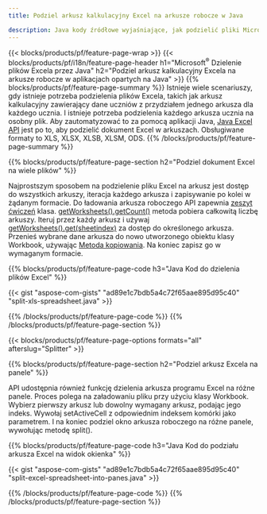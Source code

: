 ```yaml
---
title: Podziel arkusz kalkulacyjny Excel na arkusze robocze w Java

description: Java kody źródłowe wyjaśniające, jak podzielić pliki Microsoft Excel na wiele dokumentów przy użyciu Javabiblioteki Excel
---
```

{{< blocks/products/pf/feature-page-wrap >}}
{{< blocks/products/pf/i18n/feature-page-header h1="Microsoft<sup>&reg;</sup> Dzielenie plików Excela przez Java" h2="Podziel arkusz kalkulacyjny Excela na arkusze robocze w aplikacjach opartych na Java" >}}
{{% blocks/products/pf/feature-page-summary %}}
Istnieje wiele scenariuszy, gdy istnieje potrzeba podzielenia plików Excela, takich jak arkusz kalkulacyjny zawierający dane uczniów z przydziałem jednego arkusza dla każdego ucznia. I istnieje potrzeba podzielenia każdego arkusza ucznia na osobny plik. Aby zautomatyzować to za pomocą aplikacji Java, [Java Excel API](/cells/java/) jest po to, aby podzielić dokument Excel w arkuszach. Obsługiwane formaty to XLS, XLSX, XLSB, XLSM, ODS. 
{{% /blocks/products/pf/feature-page-summary %}}

{{% blocks/products/pf/feature-page-section h2="Podziel dokument Excel na wiele plików" %}}

Najprostszym sposobem na podzielenie pliku Excel na arkusz jest dostęp do wszystkich arkuszy, iteracja każdego arkusza i zapisywanie po kolei w żądanym formacie. Do ładowania arkusza roboczego API zapewnia [zeszyt ćwiczeń](https://reference.aspose.com/cells/java/com.aspose.cells/Workbook) klasa. [getWorksheets().getCount()](https://reference.aspose.com/cells/java/com.aspose.cells/worksheetcollection#Count) metoda pobiera całkowitą liczbę arkuszy. Iteruj przez każdy arkusz i używaj [getWorksheets().get(sheetindex)](https://reference.aspose.com/cells/java/com.aspose.cells/worksheetcollection#get) za dostęp do określonego arkusza. Przenieś wybrane dane arkusza do nowo utworzonego obiektu klasy Workbook, używając [Metoda kopiowania](https://reference.aspose.com/cells/java/com.aspose.cells/workbook#copy(com.aspose.cells.Workbook)). Na koniec zapisz go w wymaganym formacie.

{{% blocks/products/pf/feature-page-code h3="Java Kod do dzielenia plików Excel" %}}

{{< gist "aspose-com-gists" "ad89e1c7bdb5a4c72f65aae895d95c40" "split-xls-spreadsheet.java" >}}

{{% /blocks/products/pf/feature-page-code %}}
{{% /blocks/products/pf/feature-page-section %}}

{{< blocks/products/pf/feature-page-options formats="all" afterslug="Splitter" >}}

{{% blocks/products/pf/feature-page-section h2="Podziel arkusz Excela na panele" %}}

API udostępnia również funkcję dzielenia arkusza programu Excel na różne panele. Proces polega na załadowaniu pliku przy użyciu klasy Workbook. Wybierz pierwszy arkusz lub dowolny wymagany arkusz, podając jego indeks. Wywołaj setActiveCell z odpowiednim indeksem komórki jako parametrem. I na koniec podziel okno arkusza roboczego na różne panele, wywołując metodę split().

{{% blocks/products/pf/feature-page-code h3="Java Kod do podziału arkusza Excel na widok okienka" %}}

{{< gist "aspose-com-gists" "ad89e1c7bdb5a4c72f65aae895d95c40" "split-excel-spreadsheet-into-panes.java" >}}

{{% /blocks/products/pf/feature-page-code %}}
{{% /blocks/products/pf/feature-page-section %}}
